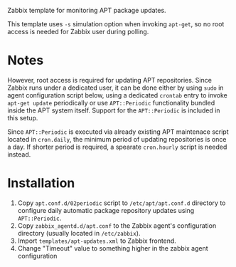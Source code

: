 Zabbix template for monitoring APT package updates.

This template uses `-s` simulation option when invoking `apt-get`, so no root access is needed for Zabbix user during polling.

# Notes
However, root access is required for updating APT repositories. Since Zabbix runs under a dedicated user, it can be done either by using `sudo` in agent configuration script below, using a dedicated `crontab` entry to invoke `apt-get update` periodically or use `APT::Periodic` functionality bundled inside the APT system itself. Support for the `APT::Periodic` is included in this setup.

Since `APT::Periodic` is executed via already existing APT maintenace script located in `cron.daily`, the minimum period of updating  repositories is once a day. If shorter period is required, a spearate `cron.hourly` script is needed instead.


# Installation
1. Copy `apt.conf.d/02periodic` script to `/etc/apt/apt.conf.d` directory to configure daily automatic package repository updates using `APT::Periodic`.
2. Copy `zabbix_agentd.d/apt.conf` to the Zabbix agent's configuration directory (usually located in `/etc/zabbix`).
3. Import `templates/apt-updates.xml` to Zabbix frontend.
4. Change "Timeout" value to something higher in the zabbix agent configuration
